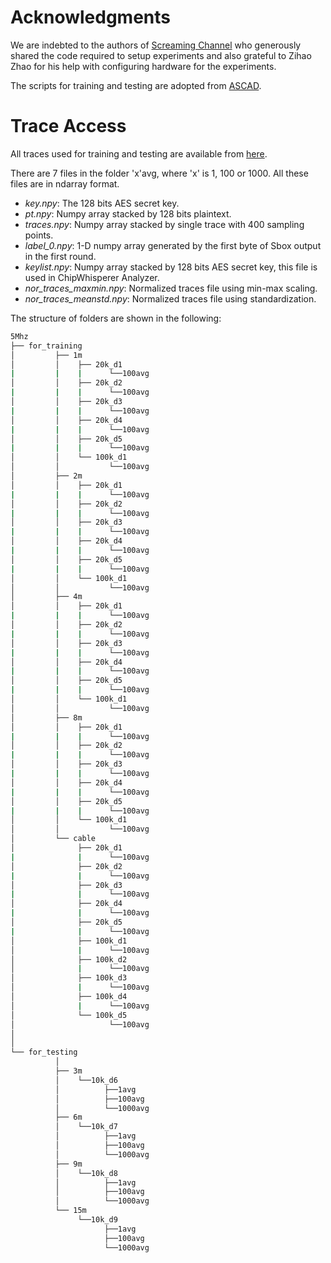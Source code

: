 # Acknowledgments

We are indebted to the authors of [Screaming Channel](https://github.com/eurecom-s3/screaming_channels) who generously shared the code required to setup experiments and also grateful to Zihao Zhao for his help with configuring hardware for the experiments.

The scripts for training and testing are adopted from [ASCAD](https://github.com/ANSSI-FR/ASCAD).


# Trace Access
All traces used for training and testing are available from [here](https://drive.google.com/drive/folders/1RBjtpmGHaCutOn0fNcIsrVSY3RnPrpCv?usp=sharing).

There are 7 files in the folder 'x'avg, where 'x' is 1, 100 or 1000. All these files are in ndarray format.

* *key.npy*: The 128 bits AES secret key.
* *pt.npy*: Numpy array stacked by 128 bits plaintext.
* *traces.npy*: Numpy array stacked by single trace with 400 sampling points.
* *label_0.npy*: 1-D numpy array generated by the first byte of Sbox output in the first round.
* *keylist.npy*: Numpy array stacked by 128 bits AES secret key, this file is used in ChipWhisperer Analyzer.
* *nor_traces_maxmin.npy*: Normalized traces file using min-max scaling.
* *nor_traces_meanstd.npy*: Normalized traces file using standardization.

The structure of folders are shown in the following:

```bash
5Mhz
├── for_training
│         ├── 1m
│         │    ├── 20k_d1
|         |    |      └──100avg
│         │    ├── 20k_d2
|         |    |      └──100avg
│         │    ├── 20k_d3
|         |    |      └──100avg
│         │    ├── 20k_d4
|         |    |      └──100avg
│         │    ├── 20k_d5
|         |    |      └──100avg
│         │    └── 100k_d1
│         │           └──100avg
│         ├── 2m
│         │    ├── 20k_d1
|         |    |      └──100avg
│         │    ├── 20k_d2
|         |    |      └──100avg
│         │    ├── 20k_d3
|         |    |      └──100avg
│         │    ├── 20k_d4
|         |    |      └──100avg
│         │    ├── 20k_d5
|         |    |      └──100avg
│         │    └── 100k_d1
│         │           └──100avg
│         ├── 4m
│         │    ├── 20k_d1
|         |    |      └──100avg
│         │    ├── 20k_d2
|         |    |      └──100avg
│         │    ├── 20k_d3
|         |    |      └──100avg
│         │    ├── 20k_d4
|         |    |      └──100avg
│         │    ├── 20k_d5
|         |    |      └──100avg
│         │    └── 100k_d1
│         │           └──100avg
│         ├── 8m
│         │    ├── 20k_d1
|         |    |      └──100avg
│         │    ├── 20k_d2
|         |    |      └──100avg
│         │    ├── 20k_d3
|         |    |      └──100avg
│         │    ├── 20k_d4
|         |    |      └──100avg
│         │    ├── 20k_d5
|         |    |      └──100avg
│         │    └── 100k_d1
│         │           └──100avg
│         └── cable
│              ├── 20k_d1
|              |      └──100avg
│              ├── 20k_d2
|              |      └──100avg
│              ├── 20k_d3
|              |      └──100avg
│              ├── 20k_d4
|              |      └──100avg
│              ├── 20k_d5
|              |      └──100avg
│              ├── 100k_d1
│              |      └──100avg
│              ├── 100k_d2
│              |      └──100avg
│              ├── 100k_d3
│              |      └──100avg
│              ├── 100k_d4
│              |      └──100avg
│              └── 100k_d5
│                     └──100avg
│           
│           
└── for_testing
          │ 
          ├── 3m
          │    └──10k_d6
          │          ├──1avg   
          │          ├──100avg             
          │          └──1000avg
          ├── 6m
          │    └──10k_d7
          │          ├──1avg   
          │          ├──100avg             
          │          └──1000avg       
          ├── 9m
          │    └──10k_d8
          │          ├──1avg   
          │          ├──100avg             
          │          └──1000avg    
          └── 15m
               └──10k_d9
                     ├──1avg   
                     ├──100avg             
                     └──1000avg
```



